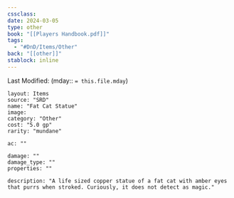 ```yaml
---
cssclass: 
date: 2024-03-05
type: other
book: "[[Players Handbook.pdf]]"
tags:
  - "#DnD/Items/Other"
back: "[[other]]"
stablock: inline
---
```

Last Modified: (mday:: `= this.file.mday`)


```statblock
layout: Items
source: "SRD"
name: "Fat Cat Statue"
image: 
category: "Other"
cost: "5.0 gp"
rarity: "mundane"

ac: ""

damage: ""
damage_type: ""
properties: ""

description: "A life sized copper statue of a fat cat with amber eyes that purrs when stroked. Curiously, it does not detect as magic."
```